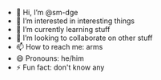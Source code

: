 - 👋 Hi, I’m @sm-dge
- 👀 I’m interested in interesting things
- 🌱 I’m currently learning stuff
- 💞️ I’m looking to collaborate on other stuff
- 📫 How to reach me: arms
- 😄 Pronouns: he/him
- ⚡ Fun fact: don't know any

<!---
sm-dge/sm-dge is a ✨ special ✨ repository because its `README.md` (this file) appears on your GitHub profile.
You can click the Preview link to take a look at your changes.
--->
